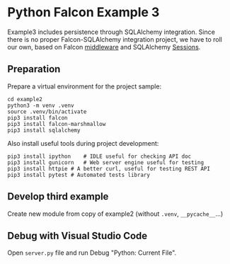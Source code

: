 Python Falcon Example 3
=======================

Example3 includes persistence through SQLAlchemy integration.
Since there is no proper Falcon-SQLAlchemy integration project, we have to roll our own, based on Falcon [middleware](http://falcon.readthedocs.io/en/stable/api/middleware.html) and SQLAlchemy [Sessions](https://docs.sqlalchemy.org/en/latest/orm/contextual.html#unitofwork-contextual).

Preparation
-----------
Prepare a virtual environment for the project sample:

	cd example2
	python3 -m venv .venv
	source .venv/bin/activate
	pip3 install falcon
	pip3 install falcon-marshmallow
	pip3 install sqlalchemy

Also install useful tools during project development:

	pip3 install ipython	# IDLE useful for checking API doc
	pip3 install gunicorn	# Web server engine useful for testing
	pip3 install httpie	# A better curl, useful for testing REST API
	pip3 install pytest	# Automated tests library

Develop third example
----------------------
Create new module from copy of example2 (without `.venv`, `__pycache__`...)



Debug with Visual Studio Code
-----------------------------

Open `server.py` file and run Debug "Python: Current File".

